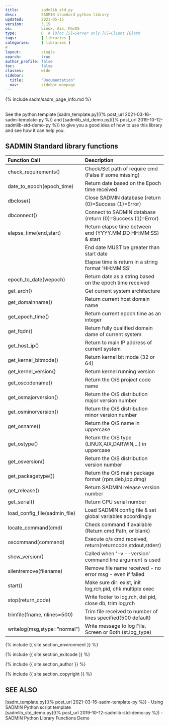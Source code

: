 ```yaml
---
title:          sadmlib_std.py
desc:           SADMIN standard python library
updated:        2021-05-15
version:        3.15
os:             Linux, Aix, MacOS
type:           D  # [D]oc [S]=Server only [C]=Client [B]oth
tags:           [ libraries ] 
categories:     [ libraries ] 
#
layout:         single
search:         true
author_profile: false
toc:            false
classes:        wide
sidebar:
  title:        "Documentation"
  nav:          sidebar-manpage
---
```




{% include sadm/sadm_page_info.md %}

<br>
See the python template [sadm_template.py]({% post_url 2021-03-16-sadm-template-py %}) and [sadmlib_std_demo.py]({% post_url 2019-10-12-sadmlib-std-demo-py %}) to give you a good idea of how to use this library and see how 
it can help you.

## SADMIN Standard library functions

| Function Call |   Description |  Return value example |   
| :---  | :--- | :---  |  
| check_requirements()              | Check/Set path of require cmd (False if some missing)     | True or False |
| date_to_epoch(epoch_time)         | Return date based on the Epoch time received              | YYYY.MM.DD HH:MM:SS|
| dbclose()                         | Close SADMIN database (return (0)=Success (1)=Error)      | 0 |
| dbconnect()                       | Connect to SADMIN database (return (0)=Success (1)=Error) | 0 |
| elapse_time(end,start)            | Return elapse time between end (YYYY.MM.DD HH:MM:SS) & start | 10:20:40 |
|                                   | End date MUST be greater than start date                  | |
|                                   | Elapse time is return in a string format 'HH:MM:SS'       | |
| epoch_to_date(wepoch)             | Return date as a string based on the epoch time received  | YYYY.MM.DD HH:MM:SS |
| get_arch()                        | Get current system architecture                           | x86_64 |
| get_domainname()                  | Return current host domain name                           | batcave.com |
| get_epoch_time()                  | Return current epoch time as an integer                   | 1621263948 |
| get_fqdn()                        | Return fully qualified domain dame of current system      | batserver.batcave.com |
| get_host_ip()                     | Return to main IP address of current system               | 192.168.1.12 |
| get_kernel_bitmode()              | Return kernel bit mode (32 or 64)                         | 64 |
| get_kernel_version()              | Return kernel running version                             | 5.8.0-53-generic |
| get_oscodename()                  | Return the O/S project code name                          | focal |
| get_osmajorversion()              | Return the O/S distribution major version number          | 20 |
| get_osminorversion()              | Return the O/S distribution minor version number          | 04 |
| get_osname()                      | Return the O/S name in uppercase                          | UBUNTU |
| get_ostype()                      | Return the O/S type (LINUX,AIX,DARWIN,...) in uppercase   | LINUX |
| get_osversion()                   | Return the O/S distribution version number                | 20.04 |
| get_packagetype())                | Return the O/S main package format (rpm,deb,lpp,dmg)      | deb |
| get_release()                     | Return SADMIN release version number                      | 1.3.3 |
| get_serial()                      | Return CPU serial number                                  | BJSV942 |
| load_config_file(sadmin_file)     | Load SADMIN config file & set global variables accordingly| |
| locate_command(cmd)               | Check command if available (Return cmd Path, or blank)    | |
| oscommand(command)                | Execute o/s cmd received, return(returncode,stdout,stderr)| |
| show_version()                    | Called when '-v --version' command line argument is used  | |
| silentremove(filename)            | Remove file name received - no error msg - even if failed | |
| start()                           | Make sure dir. exist, init log,rch,pid, chk multiple exec | abort if fail |
| stop(return_code)                 | Write footer to log,rch, del pid, close db, trim log,rch  | |
| trimfile(fname, nlines=500)       | Trim file received to number of lines specified(500 default) | 0 |
| writelog(msg,stype="normal")      | Write message to log File, Screen or Both (st.log_type)   | |




{% include {{ site.section_environment }} %}

{% include {{ site.section_exitcode    }} %}

{% include {{ site.section_author      }} %}

{% include {{ site.section_copyright   }} %}


<a id="seealso"></a>
## SEE ALSO

[sadm_template.py]({% post_url 2021-03-16-sadm-template-py %}) - Using SADMIN Python script template    
[sadmlib_std_demo.py]({% post_url 2019-10-12-sadmlib-std-demo-py %}) - SADMIN Python Library Functions Demo  


